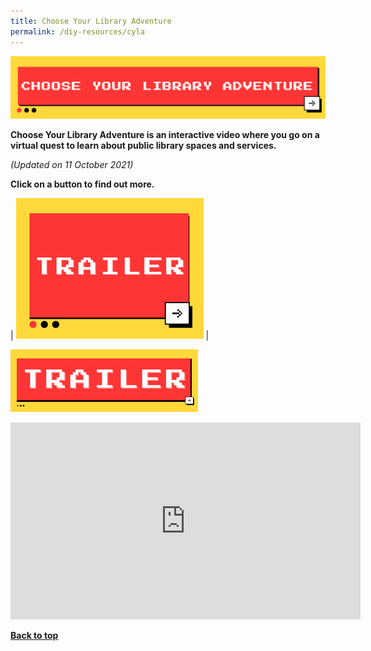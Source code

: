 ```yaml
---
title: Choose Your Library Adventure
permalink: /diy-resources/cyla
---
```

<img alt="What's The Big Idea" src="/images/diyresources/CYLA Main Banner.png">

**Choose Your Library Adventure is an interactive video where you go on a virtual quest to learn about public library spaces and services.**

_(Updated on 11 October 2021)_

**Click on a button to find out more.**

| [![Trailer header](/images/diyresources/CYLAtrailerbutton.png)](#trailer) |

<a name=”trailer”>![Trailer header](/images/diyresources/CYLAtrailerbanner.png)</a>
<iframe width="560" height="315" src="https://www.youtube.com/embed/QEGim3PpXAk" title="YouTube video player" frameborder="0" allow="accelerometer; autoplay; clipboard-write; encrypted-media; gyroscope; picture-in-picture" allowfullscreen></iframe><br>

<b><a href="#top">Back to top</a></b>